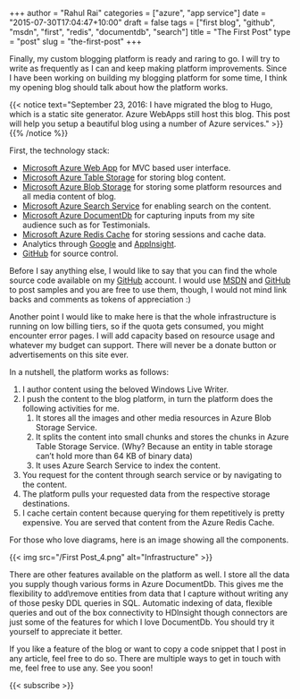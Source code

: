 ﻿+++
author = "Rahul Rai"
categories = ["azure", "app service"]
date = "2015-07-30T17:04:47+10:00"
draft = false
tags = ["first blog", "github", "msdn", "first", "redis", "documentdb", "search"]
title = "The First Post"
type = "post"
slug = "the-first-post"
+++

Finally, my custom blogging platform is ready and raring to go. I will try to write as frequently as I can and keep making platform improvements. Since I have been working on building my blogging platform for some time, I think my opening blog should talk about how the platform works.

{{< notice text="September 23, 2016: I have migrated the blog to Hugo, which is a static site generator. Azure WebApps still host this blog. This post will help you setup a beautiful blog using a number of Azure services." >}}{{% /notice %}}

First, the technology stack:

*   [Microsoft Azure Web App](http://azure.microsoft.com/en-us/) for MVC based user interface.
*   [Microsoft Azure Table Storage](https://azure.microsoft.com/en-in/documentation/articles/storage-table-design-guide/) for storing blog content.
*   [Microsoft Azure Blob Storage](https://azure.microsoft.com/en-in/documentation/articles/storage-dotnet-how-to-use-blobs/) for storing some platform resources and all media content of blog.
*   [Microsoft Azure Search Service](http://azure.microsoft.com/en-in/services/search/) for enabling search on the content.
*   [Microsoft Azure DocumentDb](http://azure.microsoft.com/en-in/services/documentdb/) for capturing inputs from my site audience such as for Testimonials.
*   [Microsoft Azure Redis Cache](http://azure.microsoft.com/en-in/services/cache/) for storing sessions and cache data.
*   Analytics through [Google](http://www.google.co.in/analytics/) and [AppInsight](https://azure.microsoft.com/en-us/documentation/articles/app-insights-get-started/).
*   [GitHub](https://github.com/moonytheloony) for source control.

Before I say anything else, I would like to say that you can find the whole source code available on my [GitHub](https://github.com/moonytheloony) account. I would use [MSDN](https://social.msdn.microsoft.com/profile/rahul.rai/) and [GitHub](https://github.com/moonytheloony) to post samples and you are free to use them, though, I would not mind link backs and comments as tokens of appreciation :)

Another point I would like to make here is that the whole infrastructure is running on low billing tiers, so if the quota gets consumed, you might encounter error pages. I will add capacity based on resource usage and whatever my budget can support. There will never be a donate button or advertisements on this site ever.

In a nutshell, the platform works as follows:

1.  I author content using the beloved Windows Live Writer.
2.  I push the content to the blog platform, in turn the platform does the following activities for me.
    1.  It stores all the images and other media resources in Azure Blob Storage Service.
    2.  It splits the content into small chunks and stores the chunks in Azure Table Storage Service. (Why? Because an entity in table storage can’t hold more than 64 KB of binary data)
    3.  It uses Azure Search Service to index the content.
3.  You request for the content through search service or by navigating to the content.
4.  The platform pulls your requested data from the respective storage destinations.
5.  I cache certain content because querying for them repetitively is pretty expensive. You are served that content from the Azure Redis Cache.

For those who love diagrams, here is an image showing all the components.

{{< img src="/First Post_4.png" alt="Infrastructure" >}}

There are other features available on the platform as well. I store all the data you supply though various forms in Azure DocumentDb. This gives me the flexibility to add\remove entities from data that I capture without writing any of those pesky DDL queries in SQL. Automatic indexing of data, flexible queries and out of the box connectivity to HDInsight though connectors are just some of the features for which I love DocumentDb. You should try it yourself to appreciate it better.

If you like a feature of the blog or want to copy a code snippet that I post in any article, feel free to do so. There are multiple ways to get in touch with me, feel free to use any. See you soon!

{{< subscribe >}}